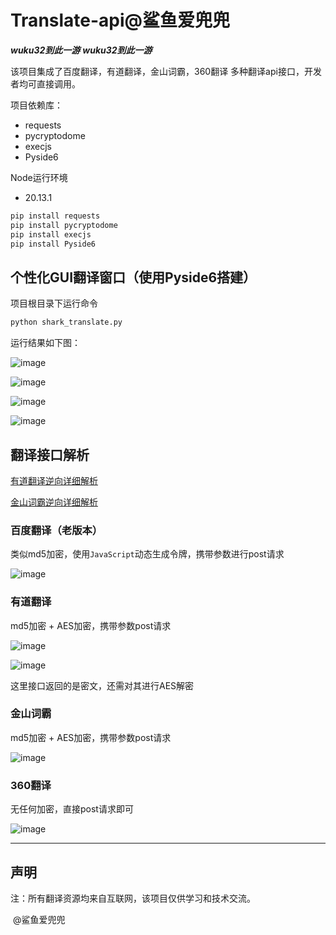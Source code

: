 # Translate-api@鲨鱼爱兜兜

***wuku32到此一游***
***wuku32到此一游***

该项目集成了百度翻译，有道翻译，金山词霸，360翻译 多种翻译api接口，开发者均可直接调用。

项目依赖库：

- requests
- pycryptodome
- execjs
- Pyside6

Node运行环境

- 20.13.1

```python
pip install requests
pip install pycryptodome
pip install execjs
pip install Pyside6
```

## 个性化GUI翻译窗口（使用Pyside6搭建）

项目根目录下运行命令

```python
python shark_translate.py
```

运行结果如下图：

![image](https://github.com/shayuaidoudou/Translate-api/assets/140249561/dbc2bcb5-0ca5-42cf-9a91-ef73677e613e)

![image](https://github.com/shayuaidoudou/Translate-api/assets/140249561/c87c4a9e-a722-42e7-87aa-a8cf99aed8c2)

![image](https://github.com/shayuaidoudou/Translate-api/assets/140249561/08eab80b-6024-4e2a-95da-83c5b7f2fd74)

![image](https://github.com/shayuaidoudou/Translate-api/assets/140249561/16a8b672-e778-4b03-8586-413c8c73c226)


## 翻译接口解析

[有道翻译逆向详细解析](https://blog.csdn.net/m0_73641772/article/details/139907510)


[金山词霸逆向详细解析](https://blog.csdn.net/m0_73641772/article/details/140152668)

### 百度翻译（老版本）

类似md5加密，使用`JavaScript`动态生成令牌，携带参数进行post请求

![image](https://github.com/shayuaidoudou/Translate-api/assets/140249561/e476166d-5510-49e9-a04f-36c2035a0837)

### 有道翻译

md5加密 + AES加密，携带参数post请求

![image](https://github.com/shayuaidoudou/Translate-api/assets/140249561/83124b30-8b23-4342-ba34-52c25ba5943a)

![image](https://github.com/shayuaidoudou/Translate-api/assets/140249561/8cf5e28d-31a4-450d-ba8a-db2b489dd148)

这里接口返回的是密文，还需对其进行AES解密

### 金山词霸

md5加密 + AES加密，携带参数post请求

![image](https://github.com/shayuaidoudou/Translate-api/assets/140249561/2c1bfc8e-b4cf-4a68-9c56-41e1316ec38a)

### 360翻译

无任何加密，直接post请求即可

![image](https://github.com/shayuaidoudou/Translate-api/assets/140249561/8f1badb9-dcc8-4119-acc2-5f3f4c4787e7)
____

## 声明

注：所有翻译资源均来自互联网，该项目仅供学习和技术交流。

​										@鲨鱼爱兜兜


